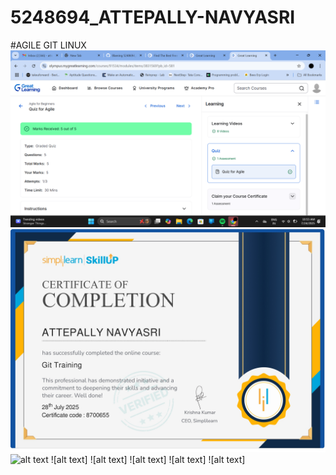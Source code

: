 # 5248694_ATTEPALLY-NAVYASRI
#AGILE GIT LINUX
![alt text](https://github.com/Navya093/5248694_ATTEPALLY-NAVYASRI/blob/bf35a484eacec1206033667516262f1f6a666bcc/SDLC/AGILE%20QUIZ.png)
![alt text](https://github.com/Navya093/5248694_ATTEPALLY-NAVYASRI/blob/7c796977214922ba4a41ce7325d60e2d84c3f2f3/SDLC/GIT%20TRAINING%20CERTIFICATE.jpg)
![alt text](![https://github.com/Navya093/5248694_ATTEPALLY-NAVYASRI/blob/ec192e59943ec0aa37ef5f90eca1f89ef350bbad/LINUX/Screenshot%20(248).png)
![alt text]
![alt text]
![alt text]
![alt text]
![alt text]

